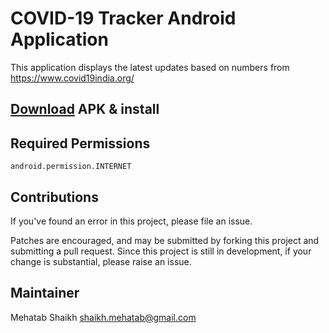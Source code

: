 # COVID-19 Tracker Android Application
This application displays the latest updates based on numbers from https://www.covid19india.org/

## <a href="https://github.com/Mehatab/covid-19/releases/download/v1.5.5/app-release.apk">Download</a> APK & install

## Required Permissions
    android.permission.INTERNET

## Contributions

If you've found an error in this project, please file an issue.

Patches are encouraged, and may be submitted by forking this project and
submitting a pull request. Since this project is still in development,
if your change is substantial, please raise an issue.


## Maintainer
Mehatab Shaikh <shaikh.mehatab@gmail.com>
